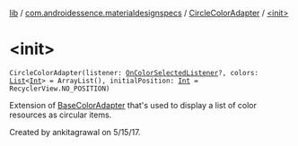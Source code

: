 [lib](../../index.md) / [com.androidessence.materialdesignspecs](../index.md) / [CircleColorAdapter](index.md) / [&lt;init&gt;](./-init-.md)

# &lt;init&gt;

`CircleColorAdapter(listener: `[`OnColorSelectedListener`](../-color-dialog/-on-color-selected-listener/index.md)`?, colors: `[`List`](https://kotlinlang.org/api/latest/jvm/stdlib/kotlin.collections/-list/index.html)`<`[`Int`](https://kotlinlang.org/api/latest/jvm/stdlib/kotlin/-int/index.html)`> = ArrayList(), initialPosition: `[`Int`](https://kotlinlang.org/api/latest/jvm/stdlib/kotlin/-int/index.html)` = RecyclerView.NO_POSITION)`

Extension of [BaseColorAdapter](../-base-color-adapter/index.md) that's used to display a list of color resources as circular
items.

Created by ankitagrawal on 5/15/17.

